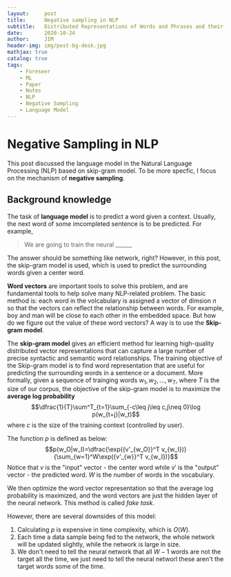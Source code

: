 ```yaml
---
layout:     post
title:      Negative sampling in NLP
subtitle:   Distributed Representations of Words and Phrases and their Compositionality
date:       2020-10-24
author:     JIM
header-img: img/post-bg-desk.jpg
mathjax: true
catalog: true
tags:
    - Foreseer
    - ML
    - Paper
    - Notes
    - NLP
    - Negative Sampling
    - Language Model
---
```


# Negative Sampling in NLP
This post discussed the language model in the Natural Language Processing (NLP) based on skip-gram model. To be more specfic, I focus on the mechanism of **negative sampling**.
## Background knowledge

The task of **language model** is to predict a word given a context. Usually, the next word of some imcompleted sentence is to be predicted. For example,

> We are going to train the neural ______

The answer should be something like network, right?
However, in this post, the skip-gram model is used, which is used to predict the surrounding words given a center word. 

**Word vectors** are important tools to solve this problem, and are fundamental tools to help solve many NLP-related problem. The basic method is: each word in the volcabulary is assigned a vector of dimsion $n$ so that the vectors can reflect the relationship between words. For example, boy and man will be close to each other in the embedded space. But how do we figure out the value of these word vectors? A way is to use the **Skip-gram model**.


The **skip-gram model** gives an efficient method for learning high-quality distributed vector representations that can capture a large number of precise syntactic and semantic word relationships. The training objective of the Skip-gram model is to find word representation that are useful for predicting the surrounding words in a sentence or a document. More formally, given a sequence of trainging words $w_1,w_2,...,w_T$, where $T$ is the size of our corpus, the objective of the skip-gram model is to maximize the **average log probability**
$$\dfrac{1}{T}\sum^T_{t=1}\sum_{-c\leq j\leq c,j\neq 0}\log p(w_{t+j}|w_t)$$
where $c$ is the size of the training context (controlled by user).

The function $p$ is defined as below:
$$p(w_O|w_I)=\dfrac{\exp({v'_{w_O}}^T v_{w_I})}{\sum_{w=1}^W\exp({v'_{w}}^T v_{w_I})}$$
Notice that $v$ is the "input" vector - the center word while $v'$ is the "output" vector - the predicted word. $W$ is the number of words in the vocabulary.

We then optimize the word vector representation so that the average log probability is maximized, and the word vectors are just the hidden layer of the neural network. This method is called *fake task*.

 However, there are several downsides of this model:

1. Calculating $p$ is expensive in time complexity, which is $O(W)$.
2. Each time a data sample being fed to the network, the whole network will be updated slightly, while the network is large in size.
3. We don't need to tell the neural network that all $W-1$ words are not the target all the time, we just need to tell the neural networl these aren't the target words some of the time.